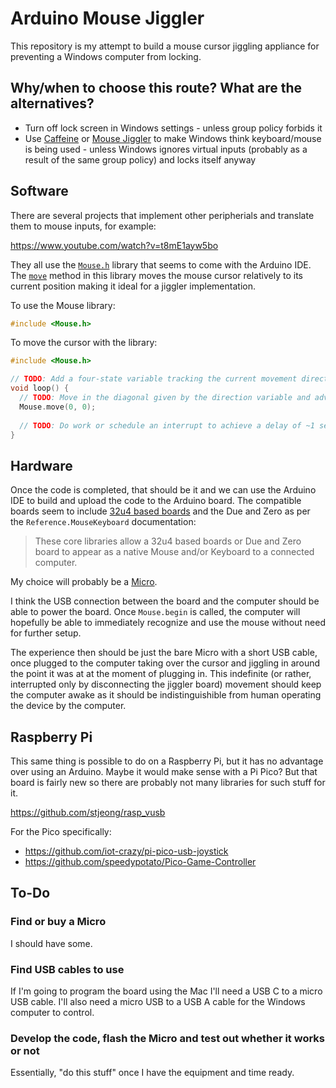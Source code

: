 # Arduino Mouse Jiggler

This repository is my attempt to build a mouse cursor jiggling appliance for
preventing a Windows computer from locking.

## Why/when to choose this route? What are the alternatives?

- Turn off lock screen in Windows settings - unless group policy forbids it
- Use [Caffeine](https://www.zhornsoftware.co.uk/caffeine/) or
  [Mouse Jiggler](https://github.com/cerebrate/mousejiggler) to make Windows
  think keyboard/mouse is being used - unless Windows ignores virtual inputs
  (probably as a result of the same group policy) and locks itself anyway

## Software

There are several projects that implement other peripherials and translate them
to mouse inputs, for example:

https://www.youtube.com/watch?v=t8mE1ayw5bo

They all use the [`Mouse.h`](https://www.arduino.cc/en/Reference.MouseKeyboard)
library that seems to come with the Arduino IDE. The
[`move`](https://www.arduino.cc/reference/en/language/functions/usb/mouse/mousemove/)
method in this library moves the mouse cursor relatively to its current position
making it ideal for a jiggler implementation.

To use the Mouse library:

```ino
#include <Mouse.h>
```

To move the cursor with the library:

```ino
#include <Mouse.h>

// TODO: Add a four-state variable tracking the current movement direction
void loop() {
  // TODO: Move in the diagonal given by the direction variable and advance it
  Mouse.move(0, 0);
  
  // TODO: Do work or schedule an interrupt to achieve a delay of ~1 second
}
```

## Hardware

Once the code is completed, that should be it and we can use the Arduino IDE to
build and upload the code to the Arduino board. The compatible boards seem to
include
[32u4 based boards](https://learn.adafruit.com/how-to-choose-a-microcontroller/next-step-32u4-boards)
and the Due and Zero as per the `Reference.MouseKeyboard` documentation:

> These core libraries allow a 32u4 based boards or Due and Zero board to appear
> as a native Mouse and/or Keyboard to a connected computer.

My choice will probably be a [Micro](https://store.arduino.cc/arduino-micro).

I think the USB connection between the board and the computer should be able to
power the board. Once `Mouse.begin` is called, the computer will hopefully be
able to immediately recognize and use the mouse without need for further setup.

The experience then should be just the bare Micro with a short USB cable, once
plugged to the computer taking over the cursor and jiggling in around the point
it was at at the moment of plugging in. This indefinite (or rather, interrupted
only by disconnecting the jiggler board) movement should keep the computer
awake as it should be indistinguishible from human operating the device by the
computer.

## Raspberry Pi

This same thing is possible to do on a Raspberry Pi, but it has no advantage
over using an Arduino. Maybe it would make sense with a Pi Pico? But that
board is fairly new so there are probably not many libraries for such stuff
for it.

https://github.com/stjeong/rasp_vusb

For the Pico specifically:

- https://github.com/iot-crazy/pi-pico-usb-joystick
- https://github.com/speedypotato/Pico-Game-Controller

## To-Do

### Find or buy a Micro

I should have some.

### Find USB cables to use

If I'm going to program the board using the Mac I'll need a USB C to a micro
USB cable. I'll also need a micro USB to a USB A cable for the Windows computer
to control.

### Develop the code, flash the Micro and test out whether it works or not

Essentially, "do this stuff" once I have the equipment and time ready.
